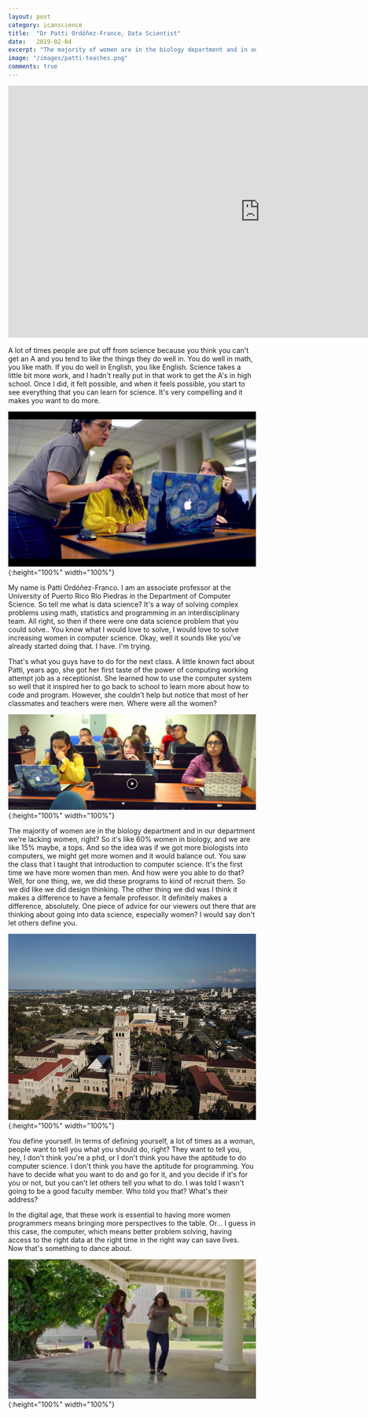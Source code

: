 ```yaml
---
layout: post
category: icanscience
title:  "Dr Patti Ordóñez-Franco, Data Scientist"
date:   2019-02-04
excerpt: "The majority of women are in the biology department and in our department we're lacking women, right? It's like 60% women in biology, and 15% in computer science. The idea was, if we got more biologists into computers, we might get more women and it would balance out. You saw the class that I taught that introduction to computer science. It's the first time we have more women than men."
image: "/images/patti-teaches.png"
comments: true
---
```


<iframe width="1024" height="512" src="https://ucdavis.app.box.com/s/3vslpzsto8pb3n6uhwv15jnmyigzf0ap/file/492565628162" frameborder="0" marginwidth="0" marginheight="0" scrolling="no" seamless allowfullscreen></iframe>

A lot of times people are put off from science because you think you can't get an A and you tend to like the things they do well in. You do well in math, you like math. If you do well in English, you like English. Science takes a little bit more work, and I hadn't really put in that work to get the A's in high school. Once I did, it felt possible, and when it feels possible, you start to see everything that you can learn for science. It's very compelling and it makes you want to do more.



![](/images/patti-teaches.png){:height="100%" width="100%"}

My name is Patti Ordóñez-Franco. I am an associate professor at the University of Puerto Rico Río Piedras in the Department of Computer Science. So tell me what is data science? It's a way of solving complex problems using math, statistics and programming in an interdisciplinary team. All right, so then if there were one data science problem that you could solve.. You know what I would love to solve, I would love to solve increasing women in computer science. Okay, well it sounds like you've already started doing that. I have. I'm trying.

That's what you guys have to do for the next class. A little known fact about Patti, years ago, she got her first taste of the power of computing working attempt job as a receptionist. She learned how to use the computer system so well that it inspired her to go back to school to learn more about how to code and program. However, she couldn't help but notice that most of her classmates and teachers were men. Where were all the women?

![](/images/patti-students.png){:height="100%" width="100%"}

The majority of women are in the biology department and in our department we're lacking women, right? So it's like 60% women in biology, and we are like 15% maybe, a tops. And so the idea was if we got more biologists into computers, we might get more women and it would balance out. You saw the class that I taught that introduction to computer science. It's the first time we have more women than men. And how were you able to do that? Well, for one thing, we, we did these programs to kind of recruit them. So we did like we did design thinking. The other thing we did was I think it makes a difference to have a female professor. It definitely makes a difference, absolutely. One piece of advice for our viewers out there that are thinking about going into data science, especially women? I would say don't let others define you.

![](/images/RioPiedras.png){:height="100%" width="100%"}

You define yourself. In terms of defining yourself, a lot of times as a woman, people want to tell you what you should do, right? They want to tell you, hey, I don't think you're a phd, or I don't think you have the aptitude to do computer science. I don't think you have the aptitude for programming. You have to decide what you want to do and go for it, and you decide if it's for you or not, but you can't let others tell you what to do. I was told I wasn't going to be a good faculty member. Who told you that? What's their address?

In the digital age, that these work is essential to having more women programmers means bringing more perspectives to the table. Or... I guess in this case, the computer, which means better problem solving, having access to the right data at the right time in the right way can save lives. Now that's something to dance about.

![](/images/patti-dances.png){:height="100%" width="100%"}